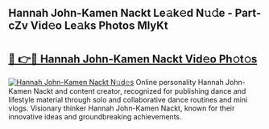 ## Hannah John-Kamen Nackt Le𝚊k𝚎d N𝚞𝚍e - Part-cZv Vid𝚎o Le𝚊ks Photos MlyKt

# <h2><a href="http://fb9t2i8.evod.top/?m=Hannah+John-Kamen+Nackt">🔗 👉🔴 Hannah John-Kamen Nackt Vid𝚎o Ph𝚘t𝚘s</a></h2>

[![Hannah John-Kamen Nackt N𝚞d𝚎s](https://i.imgur.com/8V9OHl7.gif)](http://fb9t2i8.evod.top/?m=Hannah+John-Kamen+Nackt)
Online personality Hannah John-Kamen Nackt and content creator, recognized for publishing dance and lifestyle material through solo and collaborative dance routines and mini vlogs. Visionary thinker Hannah John-Kamen Nackt, known for their innovative ideas and groundbreaking achievements. 
